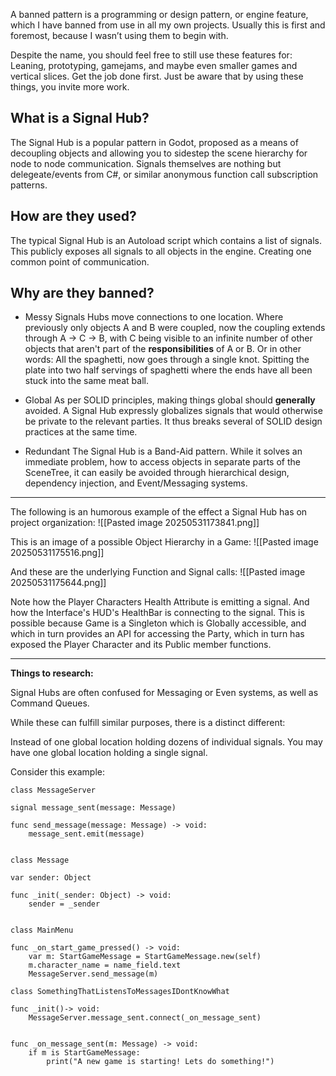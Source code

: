 A banned pattern is a programming or design pattern, or engine feature, which I have banned from use in all my own projects. Usually this is first and foremost, because I wasn’t using them to begin with.

Despite the name, you should feel free to still use these features for: Leaning, prototyping, gamejams, and maybe even smaller games and vertical slices. Get the job done first. Just be aware that by using these things, you invite more work.

## What is a Signal Hub?
The Signal Hub is a popular pattern in Godot, proposed as a means of decoupling objects and allowing you to sidestep the scene hierarchy for node to node communication. Signals themselves are nothing but delegeate/events from C#, or similar anonymous function call subscription patterns.

## How are they used?
The typical Signal Hub is an Autoload script which contains a list of signals. This publicly exposes all signals to all objects in the engine. Creating one common point of communication.

## Why are they banned?

* Messy
Signals Hubs move connections to one location. Where previously only objects A and B were coupled, now the coupling extends through A -> C -> B, with C being visible to an infinite number of other objects that aren't part of the **responsibilities** of A or B. Or in other words: All the spaghetti, now goes through a single knot. Spitting the plate into two half servings of spaghetti where the ends have all been stuck into the same meat ball.

* Global
As per SOLID principles, making things global should **generally** avoided. A Signal Hub expressly globalizes signals that would otherwise be private to the relevant parties. It thus breaks several of SOLID design practices at the same time.

* Redundant
The Signal Hub is a Band-Aid pattern. While it solves an immediate problem, how to access objects in separate parts of the SceneTree, it can easily be avoided through hierarchical design, dependency injection, and Event/Messaging systems.

---

The following is an humorous example of the effect a Signal Hub has on project organization:
![[Pasted image 20250531173841.png]]

This is an image of a possible Object Hierarchy in a Game:
![[Pasted image 20250531175516.png]]

And these are the underlying Function and Signal calls:
![[Pasted image 20250531175644.png]]

Note how the Player Characters Health Attribute is emitting a signal. And how the Interface's HUD's HealthBar is connecting to the signal. This is possible because Game is a Singleton which is Globally accessible, and which in turn provides an API for accessing the Party, which in turn has exposed the Player Character and its Public member functions.

---

**Things to research:**

Signal Hubs are often confused for Messaging or Even systems, as well as Command Queues.

While these can fulfill similar purposes, there is a distinct different:

Instead of one global location holding dozens of individual signals. You may have one global location holding a single signal.

Consider this example:

```gdscript
class MessageServer

signal message_sent(message: Message)

func send_message(message: Message) -> void:
	message_sent.emit(message)


class Message

var sender: Object

func _init(_sender: Object) -> void:
	sender = _sender


class MainMenu

func _on_start_game_pressed() -> void:
	var m: StartGameMessage = StartGameMessage.new(self)
	m.character_name = name_field.text
	MessageServer.send_message(m)

class SomethingThatListensToMessagesIDontKnowWhat

func _init()-> void:
	MessageServer.message_sent.connect(_on_message_sent)


func _on_message_sent(m: Message) -> void:
	if m is StartGameMessage:
		print("A new game is starting! Lets do something!")
```
